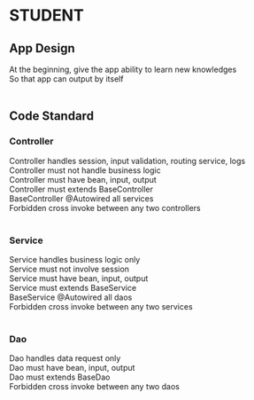 # STUDENT<br/>

## App Design<br/>
At the beginning, give the app ability to learn new knowledges<br/>
So that app can output by itself<br/>
<br/>
## Code Standard<br/>
### Controller<br/>
Controller handles session, input validation, routing service, logs<br/>
Controller must not handle business logic<br/>
Controller must have bean, input, output<br/>
Controller must extends BaseController<br/>
BaseController @Autowired all services<br/>
Forbidden cross invoke between any two controllers<br/>
<br/>
### Service<br/>
Service handles business logic only<br/>
Service must not involve session<br/>
Service must have bean, input, output<br/>
Service must extends BaseService<br/>
BaseService @Autowired all daos<br/>
Forbidden cross invoke between any two services<br/>
<br/>
### Dao<br/>
Dao handles data request only<br/>
Dao must have bean, input, output<br/>
Dao must extends BaseDao<br/>
Forbidden cross invoke between any two daos<br/>